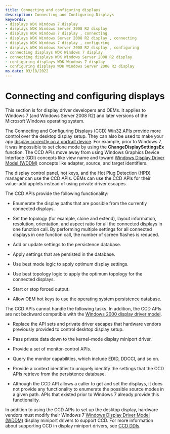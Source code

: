 ```yaml
---
title: Connecting and configuring displays
description: Connecting and Configuring Displays
keywords:
- displays WDK Windows 7 display
- displays WDK Windows Server 2008 R2 display
- displays WDK Windows 7 display , connecting
- displays WDK Windows Server 2008 R2 display , connecting
- displays WDK Windows 7 display , configuring
- displays WDK Windows Server 2008 R2 display , configuring
- connecting displays WDK Windows 7 display
- connecting displays WDK Windows Server 2008 R2 display
- configuring displays WDK Windows 7 display
- configuring displays WDK Windows Server 2008 R2 display
ms.date: 03/18/2022
---
```


# Connecting and configuring displays

This section is for display driver developers and OEMs. It applies to Windows 7 (and Windows Server 2008 R2) and later versions of the Microsoft Windows operating system.

The Connecting and Configuring Displays (CCD) [Win32 APIs](ccd-apis.md)  provide more control over the desktop display setup. They can also be used to make your app [display correctly on a portrait device](displaying-app-on-portrait-device.md). For example, prior to Windows 7, it was impossible to set clone mode by using the **ChangeDisplaySettingsEx** function. The CCD APIs move away from using Windows Graphics Device Interface (GDI) concepts like view name and toward [Windows Display Driver Model (WDDM)](windows-vista-display-driver-model-design-guide.md) concepts like adapter, source, and target identifiers.

The display control panel, hot keys, and the Hot Plug Detection (HPD) manager can use the CCD APIs. OEMs can use the CCD APIs for their value-add applets instead of using private driver escapes.

The CCD APIs provide the following functionality:

- Enumerate the display paths that are possible from the currently connected displays.

- Set the topology (for example, clone and extend), layout information, resolution, orientation, and aspect ratio for all the connected displays in one function call. By performing multiple settings for all connected displays in one function call, the number of screen flashes is reduced.

- Add or update settings to the persistence database.

- Apply settings that are persisted in the database.

- Use best mode logic to apply optimum display settings.

- Use best topology logic to apply the optimum topology for the connected displays.

- Start or stop forced output.

- Allow OEM hot keys to use the operating system persistence database.

The CCD APIs cannot handle the following tasks. In addition, the CCD APIs are not backward compatible with the [Windows 2000 display driver model](windows-2000-display-driver-model-design-guide.md).

- Replace the API sets and private driver escapes that hardware vendors previously provided to control desktop display setup.

- Pass private data down to the kernel-mode display miniport driver.

- Provide a set of monitor-control APIs.

- Query the monitor capabilities, which include EDID, DDCCI, and so on.

- Provide a context identifier to uniquely identify the settings that the CCD APIs retrieve from the persistence database.

- Although the CCD API allows a caller to get and set the displays, it does not provide any functionality to enumerate the possible source modes in a given path. APIs that existed prior to Windows 7 already provide this functionality.

In addition to using the CCD APIs to set up the desktop display, hardware vendors must modify their Windows 7 [Windows Display Driver Model (WDDM)](windows-vista-display-driver-model-design-guide.md) display miniport drivers to support CCD. For more information about supporting CCD in display miniport drivers, see [CCD DDIs](ccd-ddis.md).
